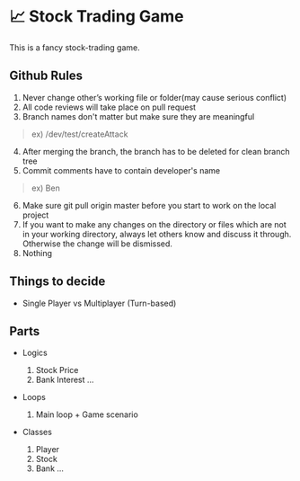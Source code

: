 # 📈 Stock Trading Game 
This is a fancy stock-trading game.

## Github Rules

1. Never change other’s working file or folder(may cause serious conflict)
2. All code reviews will take place on pull request
3. Branch names don't matter but make sure they are meaningful
  > ex) /dev/test/createAttack
4. After merging the branch, the branch has to be deleted for clean branch tree
5. Commit comments have to contain developer's name
  > ex) Ben <comments here>
6. Make sure git pull origin master before you start to work on the local project
7. If you want to make any changes on the directory or files which are not in your working directory, always let others know and discuss it through. Otherwise the change will be dismissed.
8. Nothing

## Things to decide
- Single Player vs Multiplayer (Turn-based)

## Parts
- Logics
  1. Stock Price
  2. Bank Interest
  ...
  
- Loops
  1. Main loop + Game scenario

- Classes
  1. Player
  2. Stock
  3. Bank
  ...
